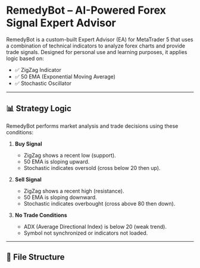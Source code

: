 # RemedyBot – AI-Powered Forex Signal Expert Advisor

RemedyBot is a custom-built Expert Advisor (EA) for MetaTrader 5 that uses a combination of technical indicators to analyze forex charts and provide trade signals. Designed for personal use and learning purposes, it applies logic based on:

- ✅ ZigZag Indicator
- ✅ 50 EMA (Exponential Moving Average)
- ✅ Stochastic Oscillator

---

## 📊 Strategy Logic

RemedyBot performs market analysis and trade decisions using these conditions:

1. **Buy Signal**  
   - ZigZag shows a recent low (support).
   - 50 EMA is sloping upward.
   - Stochastic indicates oversold (cross below 20 then up).

2. **Sell Signal**  
   - ZigZag shows a recent high (resistance).
   - 50 EMA is sloping downward.
   - Stochastic indicates overbought (cross above 80 then down).

3. **No Trade Conditions**  
   - ADX (Average Directional Index) is below 20 (weak trend).
   - Symbol not synchronized or indicators not loaded.

---

## 📁 File Structure

